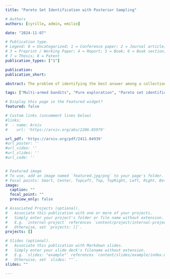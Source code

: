 ```yaml
---
title: "Pareto Set Identification with Posterior Sampling"

# Authors
authors: [cyrille, admin, emilie]

date: "2024-11-07"

# Publication type.
# Legend: 0 = Uncategorized; 1 = Conference paper; 2 = Journal article;
# 3 = Preprint / Working Paper; 4 = Report; 5 = Book; 6 = Book section;
# 7 = Thesis; 8 = Patent
publication_types: ["1"]

publication: 
publication_short: 

abstract: The problem of identifying the best answer among a collection of items having real-valued distribution is well-understood. Despite its practical relevance for many applications, fewer works have studied its extension when multiple and potentially conflicting metrics are available to assess an item's quality. Pareto set identification (PSI) aims to identify the set of answers whose means are not uniformly worse than another. This paper studies PSI in the transductive linear setting with potentially correlated objectives. Building on posterior sampling in both the stopping and the sampling rules, we propose the PSIPS algorithm that deals simultaneously with structure and correlation without paying the computational cost of existing oracle-based algorithms. Both from a frequentist and Bayesian perspective, PSIPS is asymptotically optimal. We demonstrate its good empirical performance in real-world and synthetic instances. 

tags: ["Multi-armed bandits", "Pure exploration", "Pareto set identification", "Posterior sampling"]

# Display this page in the Featured widget?
featured: false

# Custom links (uncomment lines below)
#links:
#  - name: Arxiv
#    url: 'https://arxiv.org/abs/2206.05979'

url_pdf: 'https://arxiv.org/pdf/2411.04939'
#url_poster: ''
#url_video: ''
#url_slides: ''
#url_code: ''


# Featured image
# To use, add an image named `featured.jpg/png` to your page's folder. 
# Focal points: Smart, Center, TopLeft, Top, TopRight, Left, Right, BottomLeft, Bottom, BottomRight.
image:
  caption: ""
  focal_point: ""
  preview_only: false

# Associated Projects (optional).
#   Associate this publication with one or more of your projects.
#   Simply enter your project's folder or file name without extension.
#   E.g. `internal-project` references `content/project/internal-project/index.md`.
#   Otherwise, set `projects: []`.
projects: []

# Slides (optional).
#   Associate this publication with Markdown slides.
#   Simply enter your slide deck's filename without extension.
#   E.g. `slides: "example"` references `content/slides/example/index.md`.
#   Otherwise, set `slides: ""`.
slides: ""

---
```

